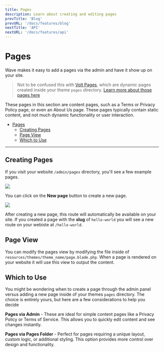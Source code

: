 ```yaml
---
title: Pages
description: Learn about creating and editing pages
prevTitle: 'Blog'
prevURL: '/docs/features/blog'
nextTitle: 'API'
nextURL: '/docs/features/api'
---
```


# Pages

Wave makes it easy to add a pages via the admin and have it show up on your site. 

> Not to be confused this with <a href="{ url('/docs/features/volt') }">Volt Pages</a>, which are dynamic pages created inside your theme `pages` directory. <a href="{ url('/docs/features/volt') }">Learn more about those pages here</a>

These pages in this section are content pages, such as a Terms or Privacy Policy page, or even an About Us page. These pages typically contain static content, and not much dynamic functionality or user interaction.

- [Pages](#pages)
  - [Creating Pages](#creating-pages)
  - [Page View](#page-view)
  - [Which to Use](#which-to-use)

---

## Creating Pages

If you visit your website `/admin/pages` directory, you'll see a few example pages.

<img src="https://cdn.devdojo.com/images/october2024/admin-pages.png" class="w-full" />

You can click on the **New page** button to create a new page.

<img src="https://cdn.devdojo.com/images/october2024/create-page.png" class="w-full" />

After creating a new page, this route will automatically be available on your site. If you created a page with the **slug** of `hello-world` you will see a new route on your webiste at `/hello-world`.

## Page View

You can modify the pages view by modifying the file inside of `resources/themes/theme_name/page.blade.php`. When a page is rendered on your website it will use this view to output the content.

## Which to Use

You might be wondering when to create a page through the admin panel versus adding a new page inside of your themes `pages` directory. The choice is entirely yours, but here are a few considerations to help you decide

**Pages via Admin** - These are ideal for simple content pages like a Privacy Policy or Terms of Service. This allows you to quickly edit content and see changes instantly.

**Pages via Pages Folder** - Perfect for pages requiring a unique layout, custom logic, or additional styling. This option provides more control over design and functionality.
